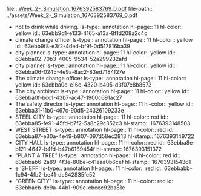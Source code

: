file:: [Week_2-_Simulation_1676392583769_0.pdf](../assets/Week_2-_Simulation_1676392583769_0.pdf)
file-path:: ../assets/Week_2-_Simulation_1676392583769_0.pdf

- not to drink while driving.
  ls-type:: annotation
  hl-page:: 11
  hl-color:: yellow
  id:: 63ebb9d1-e133-4165-a13a-8f1d208a2c4c
- climate change officer
  ls-type:: annotation
  hl-page:: 11
  hl-color:: yellow
  id:: 63ebb9f8-e3f2-4ded-bf9f-0d517816ba39
- city planner 
  ls-type:: annotation
  hl-page:: 11
  hl-color:: yellow
  id:: 63ebba02-70b3-4005-9534-52a299232afd
- city planner
  ls-type:: annotation
  hl-page:: 11
  hl-color:: yellow
  id:: 63ebba06-0245-4e9a-8ac2-83ed7184f27e
- The climate change officer
  ls-type:: annotation
  hl-page:: 11
  hl-color:: yellow
  id:: 63ebba0c-e16e-4320-b405-d3f07e8b8573
- The city architect 
  ls-type:: annotation
  hl-page:: 11
  hl-color:: yellow
  id:: 63ebba0f-bcc1-43b7-ac47-1900c691ac27
- The safety director
  ls-type:: annotation
  hl-page:: 11
  hl-color:: yellow
  id:: 63ebba31-11b0-467c-90d5-24326109233e
- STEEL CITY
  ls-type:: annotation
  hl-page:: 11
  hl-color:: red
  id:: 63ebba85-fe91-45fd-b7f2-5a8c29c352c3
  hl-stamp:: 1676393148503
- WEST STREET 
  ls-type:: annotation
  hl-page:: 11
  hl-color:: red
  id:: 63ebba87-e30a-4e49-b807-097d58ec2813
  hl-stamp:: 1676393149722
- CITY HALL 
  ls-type:: annotation
  hl-page:: 11
  hl-color:: red
  id:: 63ebba8e-b121-4647-b4fd-b47b6189454f
  hl-stamp:: 1676393151372
- ”PLANT A TREE"
  ls-type:: annotation
  hl-page:: 11
  hl-color:: red
  id:: 63ebbab6-2a89-4f3e-80be-c41eaa0b6cef
  hl-stamp:: 1676393154361
- e 'SHEFF'
  ls-type:: annotation
  hl-page:: 11
  hl-color:: red
  id:: 63ebbabb-1c94-4fb2-be41-dc642835fe52
- "GREEN CITY" 
  ls-type:: annotation
  hl-page:: 11
  hl-color:: red
  id:: 63ebbacb-de9a-44b1-909e-cbcec92ba81e